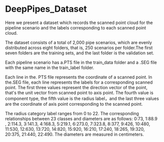 # DeepPipes_Dataset

Here we present a dataset which records the scanned point cloud for the pipeline scenario and the labels corresponding to each scanned point cloud.

The dataset consists of a total of 2,000 pipe scenarios, which are evenly distributed across eight folders, that is, 250 scenarios per folder.The first seven folders are the training sets, and the last folder is the validation set.

Each pipeline scenario has a.PTS file in the train_data folder and a .SEG file with the same name in the train_label folder. 

Each line in the. PTS file represents the coordinate of a scanned point. In the.SEG file, each line represents the labels for a corresponding scanned point.
The first three values represent the direction vector of the point,  that's the unit vector from scanned point to axis point.
The fourth value is component type, the fifth value is the radius label，and the last three values are the coordinate of axis point corresponding to the scanned point.

The radius  category label  ranges from 0 to 22. 
The corresponding relationships between 23 classes and diameters are as follows:
0:73, 1:88.9 , 2:114.3, 3:141.3, 4:168.3, 5:219.1, 6:273.0, 7:323.8, 8:377, 9:426, 10:480, 11:530, 12:630, 13:720, 
 14:820, 15:920, 16:210, 17:240, 18:265, 19:320, 20:375, 21:440, 22:490.
The diameters are measured in centimeters.
